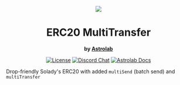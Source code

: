 <div align="center">
  <img border-radius="25px" max-height="250px" src="./banner.jpg" />
  <h1>ERC20 MultiTransfer</h1>
  <p>
    <strong>by <a href="https://astrolab.fi">Astrolab<a></strong>
  </p>
  <p>
    <!-- <a href="https://github.com/AstrolabDAO/erc20-multitransfer/actions"><img alt="Build Status" src="https://github.com/AstrolabDAO/erc20-multitransfer/actions/workflows/tests.yaml/badge.svg" /></a> -->
    <a href="https://opensource.org/licenses/MIT"><img alt="License" src="https://img.shields.io/github/license/AstrolabDAO/erc20-multitransfer?color=3AB2FF" /></a>
    <a href="https://discord.gg/PtAkTCwueu"><img alt="Discord Chat" src="https://img.shields.io/discord/984518964371673140"/></a>
    <a href="https://docs.astrolab.fi"><img alt="Astrolab Docs" src="https://img.shields.io/badge/astrolab_docs-F9C3B3" /></a>
  </p>
</div>

Drop-friendly Solady's ERC20 with added `multiSend` (batch send) and `multiTransfer`
